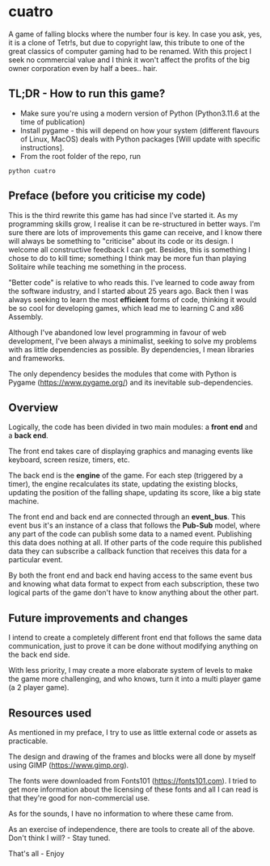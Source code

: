 # cuatro
A game of falling blocks where the number four is key. In case you ask, yes, it is a clone of Tetr!s, but due to copyright law, this tribute to one of the great classics of computer gaming had to be renamed. With this project I seek no commercial value and I think it won't affect the profits of the big owner corporation even by half a bees.. hair.

## TL;DR - How to run this game?

* Make sure you're using a modern version of Python (Python3.11.6 at the time of publication)
* Install pygame - this will depend on how your system (different flavours of Linux, MacOS) deals with Python packages [Will update with specific instructions].
* From the root folder of the repo, run 
```
python cuatro
```


## Preface (before you criticise my code)

This is the third rewrite this game has had since I've started it. As my programming skills grow, I realise it can be re-structured in better ways. I'm sure there are lots of improvements this game can receive, and I know there will always be something to "criticise" about its code or its design. I welcome all constructive feedback I can get. Besides, this is something I chose to do to kill time; something I think may be more fun than playing Solitaire while teaching me something in the process.

"Better code" is relative to who reads this. I've learned to code away from the software industry, and I started about 25 years ago. Back then I was always seeking to learn the most __efficient__ forms of code, thinking it would be so cool for developing games, which lead me to learning C and x86 Assembly.

Although I've abandoned low level programming in favour of web development, I've been always a minimalist, seeking to solve my problems with as little dependencies as possible. By dependencies, I mean libraries and frameworks.

The only dependency besides the modules that come with Python is Pygame (https://www.pygame.org/) and its inevitable sub-dependencies.

## Overview

Logically, the code has been divided in two main modules: a __front end__ and a __back end__.

The front end takes care of displaying graphics and managing events like keyboard, screen resize, timers, etc.

The back end is the __engine__ of the game. For each step (triggered by a timer), the engine recalculates its state, updating the existing blocks, updating the position of the falling shape, updating its score, like a big state machine.

The front end and back end are connected through an __event_bus__. This event bus it's an instance of a class that follows the __Pub-Sub__ model, where any part of the code can publish some data to a named event. Publishing this data does nothing at all. If other parts of the code require this published data they can subscribe a callback function that receives this data for a particular event.

By both the front end and back end having access to the same event bus and knowing what data format to expect from each subscription, these two logical parts of the game don't have to know anything about the other part.

## Future improvements and changes

I intend to create a completely different front end that follows the same data communication, just to prove it can be done without modifying anything on the back end side.

With less priority, I may create a more elaborate system of levels to make the game more challenging, and who knows, turn it into a multi player game (a 2 player game).

## Resources used

As mentioned in my preface, I try to use as little external code or assets as practicable.

The design and drawing of the frames and blocks were all done by myself using GIMP (https://www.gimp.org).

The fonts were downloaded from Fonts101 (https://fonts101.com). I tried to get more information about the licensing of these fonts and all I can read is that they're good for non-commercial use.

As for the sounds, I have no information to where these came from.

As an exercise of independence, there are tools to create all of the above. Don't think I will? - Stay tuned.

That's all - Enjoy

